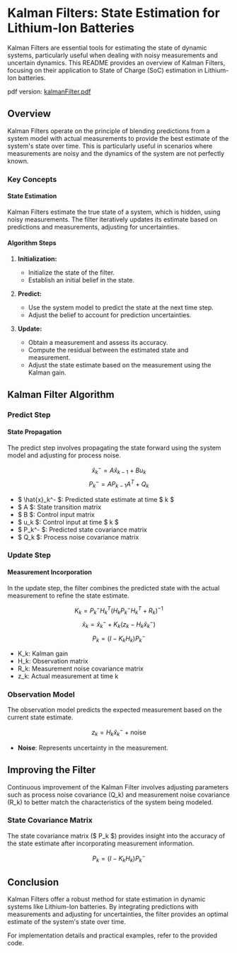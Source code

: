 # Kalman Filters: State Estimation for Lithium-Ion Batteries

Kalman Filters are essential tools for estimating the state of dynamic systems, particularly useful when dealing with noisy measurements and uncertain dynamics. This README provides an overview of Kalman Filters, focusing on their application to State of Charge (SoC) estimation in Lithium-Ion batteries.

pdf version:
[kalmanFilter.pdf](https://github.com/user-attachments/files/16104321/kalmanFilter.pdf)


## Overview

Kalman Filters operate on the principle of blending predictions from a system model with actual measurements to provide the best estimate of the system's state over time. This is particularly useful in scenarios where measurements are noisy and the dynamics of the system are not perfectly known.

### Key Concepts

#### State Estimation

Kalman Filters estimate the true state of a system, which is hidden, using noisy measurements. The filter iteratively updates its estimate based on predictions and measurements, adjusting for uncertainties.

#### Algorithm Steps

1. **Initialization:**
   - Initialize the state of the filter.
   - Establish an initial belief in the state.

2. **Predict:**
   - Use the system model to predict the state at the next time step.
   - Adjust the belief to account for prediction uncertainties.

3. **Update:**
   - Obtain a measurement and assess its accuracy.
   - Compute the residual between the estimated state and measurement.
   - Adjust the state estimate based on the measurement using the Kalman gain.

## Kalman Filter Algorithm

### Predict Step

#### State Propagation

The predict step involves propagating the state forward using the system model and adjusting for process noise.

$$ \hat{x}_k^- = A \hat{x}_{k-1} + B u_k $$
$$ P_k^- = A P_{k-1} A^T + Q_k $$

- $ \hat{x}_k^- $: Predicted state estimate at time $ k $
- $ A $: State transition matrix
- $ B $: Control input matrix
- $ u_k $: Control input at time $ k $
- $ P_k^- $: Predicted state covariance matrix
- $ Q_k $: Process noise covariance matrix

### Update Step

#### Measurement Incorporation

In the update step, the filter combines the predicted state with the actual measurement to refine the state estimate.

$$ K_k = P_k^- H_k^T (H_k P_k^- H_k^T + R_k)^{-1} $$
$$ \hat{x}_k = \hat{x}_k^- + K_k (z_k - H_k \hat{x}_k^-) $$
$$ P_k = (I - K_k H_k) P_k^- $$

- K_k: Kalman gain
- H_k: Observation matrix
- R_k: Measurement noise covariance matrix
- z_k: Actual measurement at time k 

### Observation Model

The observation model predicts the expected measurement based on the current state estimate.

$$ z_k = H_k \hat{x}_k^- + \text{noise} $$

- **Noise**: Represents uncertainty in the measurement.

## Improving the Filter

Continuous improvement of the Kalman Filter involves adjusting parameters such as process noise covariance (Q_k) and measurement noise covariance (R_k) to better match the characteristics of the system being modeled.

### State Covariance Matrix

The state covariance matrix ($ P_k $) provides insight into the accuracy of the state estimate after incorporating measurement information.

$$ P_k = (I - K_k H_k) P_k^- $$

## Conclusion

Kalman Filters offer a robust method for state estimation in dynamic systems like Lithium-Ion batteries. By integrating predictions with measurements and adjusting for uncertainties, the filter provides an optimal estimate of the system's state over time.

For implementation details and practical examples, refer to the provided code.

